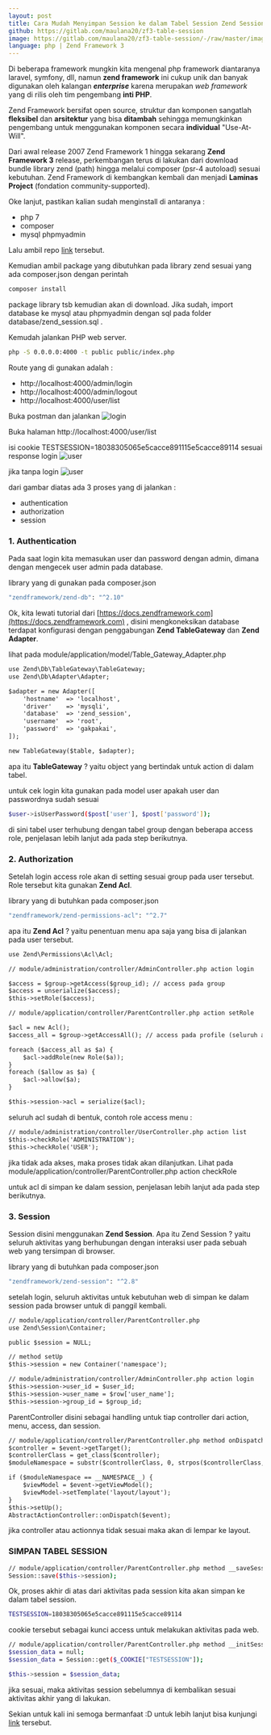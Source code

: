 ```yaml
---
layout: post
title: Cara Mudah Menyimpan Session ke dalam Tabel Session Zend Session
github: https://gitlab.com/maulana20/zf3-table-session
image: https://gitlab.com/maulana20/zf3-table-session/-/raw/master/image/login.PNG
language: php | Zend Framework 3
---
```

Di beberapa framework mungkin kita mengenal php framework diantaranya laravel, symfony, dll, namun <b>zend framework</b> ini cukup unik dan banyak digunakan oleh kalangan <b><i>enterprise</i></b> karena merupakan <i>web framework</i> yang di rilis oleh tim pengembang <b>inti PHP</b>.

Zend Framework bersifat open source, struktur dan komponen sangatlah <b>fleksibel</b> dan <b>arsitektur</b> yang bisa <b>ditambah</b> sehingga memungkinkan pengembang untuk menggunakan komponen secara <b>individual</b> "Use-At-Will".

Dari awal release 2007 Zend Framework 1 hingga sekarang <b>Zend Framework 3</b> release, perkembangan terus di lakukan dari download bundle library zend (path) hingga melalui composer (psr-4 autoload) sesuai kebutuhan. Zend Framework di kembangkan kembali dan menjadi <b>Laminas Project</b> (fondation community-supported).

Oke lanjut, pastikan kalian sudah menginstall di antaranya :
- php 7
- composer
- mysql phpmyadmin

Lalu ambil repo [link](https://gitlab.com/maulana20/zf3-table-session) tersebut.

Kemudian ambil package yang dibutuhkan pada library zend sesuai yang ada composer.json dengan perintah
```bash
composer install
```
package library tsb kemudian akan di download. Jika sudah, import database ke mysql atau phpmyadmin dengan sql pada folder database/zend_session.sql .

Kemudah jalankan PHP web server.
```bash
php -S 0.0.0.0:4000 -t public public/index.php
```

Route yang di gunakan adalah :
- http://localhost:4000/admin/login
- http://localhost:4000/admin/logout
- http://localhost:4000/user/list

Buka postman dan jalankan
![login](https://gitlab.com/maulana20/zf3-table-session/-/raw/master/image/login.PNG)

Buka halaman http://localhost:4000/user/list

isi cookie TESTSESSION=18038305065e5cacce891115e5cacce89114 sesuai response login
![user](https://gitlab.com/maulana20/zf3-table-session/-/raw/master/image/user.PNG)

jika tanpa login
![user](https://gitlab.com/maulana20/zf3-table-session/-/raw/master/image/nouser.PNG)

dari gambar diatas ada 3 proses yang di jalankan :
- authentication
- authorization
- session

### 1. Authentication
Pada saat login kita memasukan user dan password dengan admin, dimana dengan mengecek user admin pada database.

library yang di gunakan pada composer.json
```bash
"zendframework/zend-db": "^2.10"
```

Ok, kita lewati tutorial dari [https://docs.zendframework.com](https://docs.zendframework.com) , disini mengkoneksikan database terdapat konfigurasi dengan penggabungan <b>Zend TableGateway</b> dan <b>Zend Adapter</b>.

lihat pada module/application/model/Table_Gateway_Adapter.php
```html
use Zend\Db\TableGateway\TableGateway;
use Zend\Db\Adapter\Adapter;

$adapter = new Adapter([
	'hostname'	=> 'localhost',
	'driver'	=> 'mysqli',
	'database'	=> 'zend_session',
	'username'	=> 'root',
	'password'	=> 'gakpakai',
]);

new TableGateway($table, $adapter);
```
apa itu <b>TableGateway</b> ? yaitu object yang bertindak untuk action di dalam tabel.

untuk cek login kita gunakan pada model user apakah user dan passwordnya sudah sesuai 
```bash
$user->isUserPassword($post['user'], $post['password']);
```
di sini tabel user terhubung dengan tabel group dengan beberapa access role, penjelasan lebih lanjut ada pada step berikutnya.

### 2. Authorization
Setelah login access role akan di setting sesuai group pada user tersebut. Role tersebut kita gunakan <b>Zend Acl</b>.

library yang di butuhkan pada composer.json
```bash
"zendframework/zend-permissions-acl": "^2.7"
```
apa itu <b>Zend Acl</b> ? yaitu penentuan menu apa saja yang bisa di jalankan pada user tersebut.

```html
use Zend\Permissions\Acl\Acl;

// module/administration/controller/AdminController.php action login

$access = $group->getAccess($group_id); // access pada group
$access = unserialize($access);
$this->setRole($access);

// module/application/controller/ParentController.php action setRole

$acl = new Acl();
$access_all = $group->getAccessAll(); // access pada profile (seluruh access)

foreach ($access_all as $a) {
	$acl->addRole(new Role($a));
}
foreach ($allow as $a) {
	$acl->allow($a);
}

$this->session->acl = serialize($acl);
```
seluruh acl sudah di bentuk, contoh role access menu :
```html
// module/administration/controller/UserController.php action list
$this->checkRole('ADMINISTRATION');
$this->checkRole('USER');
```
jika tidak ada akses, maka proses tidak akan dilanjutkan. Lihat pada module/application/controller/ParentController.php action checkRole

untuk acl di simpan ke dalam session, penjelasan lebih lanjut ada pada step berikutnya.
### 3. Session
Session disini menggunakan <b>Zend Session</b>. Apa itu Zend Session ? yaitu seluruh aktivitas yang berhubungan dengan interaksi user pada sebuah web yang tersimpan di browser.

library yang di butuhkan pada composer.json
```bash
"zendframework/zend-session": "^2.8"
```
setelah login, seluruh aktivitas untuk kebutuhan web di simpan ke dalam session pada browser untuk di panggil kembali.
```html
// module/application/controller/ParentController.php
use Zend\Session\Container;

public $session = NULL;

// method setUp
$this->session = new Container('namespace');

// module/administration/controller/AdminController.php action login
$this->session->user_id = $user_id;
$this->session->user_name = $row['user_name'];
$this->session->group_id = $group_id;
```
ParentController disini sebagai handling untuk tiap controller dari action, menu, access, dan session.
```html
// module/application/controller/ParentController.php method onDispatch
$controller = $event->getTarget();
$controllerClass = get_class($controller);
$moduleNamespace = substr($controllerClass, 0, strpos($controllerClass, '\\'));

if ($moduleNamespace == __NAMESPACE__) {
	$viewModel = $event->getViewModel();
	$viewModel->setTemplate('layout/layout');
}
$this->setUp();
AbstractActionController::onDispatch($event);
```
jika controller atau actionnya tidak sesuai maka akan di lempar ke layout.

### SIMPAN TABEL SESSION
```bash
// module/application/controller/ParentController.php method __saveSession
Session::save($this->session);
```
Ok, proses akhir di atas dari aktivitas pada session kita akan simpan ke dalam tabel session.

```bash
TESTSESSION=18038305065e5cacce891115e5cacce89114
```
cookie tersebut sebagai kunci access untuk melakukan aktivitas pada web.

```bash
// module/application/controller/ParentController.php method __initSession
$session_data = null;
$session_data = Session::get($_COOKIE["TESTSESSION"]);

$this->session = $session_data;
```
jika sesuai, maka aktivitas session sebelumnya di kembalikan sesuai aktivitas akhir yang di lakukan.

Sekian untuk kali ini semoga bermanfaat :D untuk lebih lanjut bisa kunjungi [link](https://gitlab.com/maulana20/zf3-table-session) tersebut.
